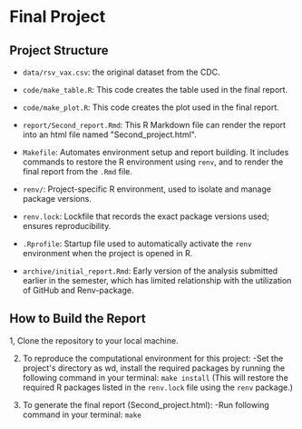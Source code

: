 # Final Project

## Project Structure
- `data/rsv_vax.csv`: the original dataset from the CDC.

- `code/make_table.R`: 
  This code creates the table used in the final report.
- `code/make_plot.R`: 
  This code creates the plot used in the final report.

- `report/Second_report.Rmd`: This R Markdown file can render the report into an html file named "Second_project.html".

- `Makefile`: Automates environment setup and report building. It includes commands to restore the R environment using `renv`, and to render the final report from the `.Rmd` file.

- `renv/`: Project-specific R environment, used to isolate and manage package versions.

- `renv.lock`: Lockfile that records the exact package versions used; ensures reproducibility.

- `.Rprofile`: Startup file used to automatically activate the `renv` environment when the project is opened in R.

- `archive/initial_report.Rmd`: Early version of the analysis submitted earlier in the semester, which has limited relationship with the utilization of GitHub and Renv-package.



## How to Build the Report
1, Clone the repository to your local machine.


2. To reproduce the computational environment for this project:
-Set the project's directory as wd, install the required packages by running the following command in your terminal:
`make install`
(This will restore the required R packages listed in the `renv.lock` file using the `renv` package.)


3. To generate the final report (Second_project.html):
-Run following command in your terminal:
`make`

